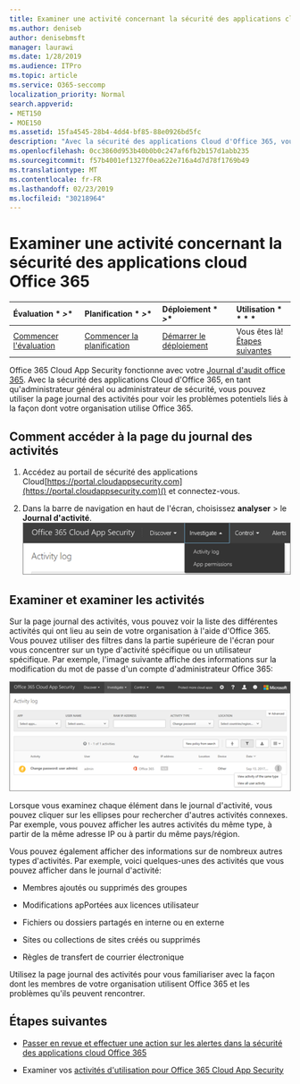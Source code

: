 ```yaml
---
title: Examiner une activité concernant la sécurité des applications cloud Office 365
ms.author: deniseb
author: denisebmsft
manager: laurawi
ms.date: 1/28/2019
ms.audience: ITPro
ms.topic: article
ms.service: O365-seccomp
localization_priority: Normal
search.appverid:
- MET150
- MOE150
ms.assetid: 15fa4545-28b4-4dd4-bf85-88e0926bd5fc
description: "Avec la sécurité des applications Cloud d'Office 365, vous pouvez voir ce qui se passe dans votre environnement Office 365 en consultant et en examinant les activités et les comptes. "
ms.openlocfilehash: 0cc3860d953b40b0b0c247af6fb2b157d1abb235
ms.sourcegitcommit: f57b4001ef1327f0ea622e716a4d7d78f1769b49
ms.translationtype: MT
ms.contentlocale: fr-FR
ms.lasthandoff: 02/23/2019
ms.locfileid: "30218964"
---
```

# <a name="investigate-an-activity-in-office-365-cloud-app-security"></a>Examiner une activité concernant la sécurité des applications cloud Office 365
  
|Évaluation * *\>**|Planification * *\>**|Déploiement * *\>**|Utilisation * * * *|
|:-----|:-----|:-----|:-----|
|[Commencer l'évaluation](office-365-cas-overview.md) <br/> |[Commencer la planification](get-ready-for-office-365-cas.md) <br/> |[Démarrer le déploiement](turn-on-office-365-cas.md) <br/> |Vous êtes là!  <br/> [Étapes suivantes](#next-steps) <br/> |
   
Office 365 Cloud App Security fonctionne avec votre [Journal d'audit office 365](detailed-properties-in-the-office-365-audit-log.md). Avec la sécurité des applications Cloud d'Office 365, en tant qu'administrateur général ou administrateur de sécurité, vous pouvez utiliser la page journal des activités pour voir les problèmes potentiels liés à la façon dont votre organisation utilise Office 365.
  
## <a name="how-to-get-to-the-activity-log-page"></a>Comment accéder à la page du journal des activités

1. Accédez au portail de sécurité des applications Cloud[https://portal.cloudappsecurity.com](https://portal.cloudappsecurity.com)() et connectez-vous.
  
2. Dans la barre de navigation en haut de l'écran, choisissez **analyser** \> le **Journal d'activité**.<br/>![Dans le portail CAS d'O365, sélectionnez enquête.](media/8c7b87c9-71a6-4952-adb2-185e941ffe9a.png)
  
## <a name="review-and-investigate-activities"></a>Examiner et examiner les activités

Sur la page journal des activités, vous pouvez voir la liste des différentes activités qui ont lieu au sein de votre organisation à l'aide d'Office 365. Vous pouvez utiliser des filtres dans la partie supérieure de l'écran pour vous concentrer sur un type d'activité spécifique ou un utilisateur spécifique. Par exemple, l'image suivante affiche des informations sur la modification du mot de passe d'un compte d'administrateur Office 365:
  
![Dans la sécurité des applications Cloud Office 365, \> sélectionnez examiner le journal d'activité.](media/5d54600c-59cd-4f33-b4f0-29b75c37baae.png)
  
Lorsque vous examinez chaque élément dans le journal d'activité, vous pouvez cliquer sur les ellipses pour rechercher d'autres activités connexes. Par exemple, vous pouvez afficher les autres activités du même type, à partir de la même adresse IP ou à partir du même pays/région.
  
Vous pouvez également afficher des informations sur de nombreux autres types d'activités. Par exemple, voici quelques-unes des activités que vous pouvez afficher dans le journal d'activité:
  
- Membres ajoutés ou supprimés des groupes
    
- Modifications apPortées aux licences utilisateur
    
- Fichiers ou dossiers partagés en interne ou en externe
    
- Sites ou collections de sites créés ou supprimés
    
- Règles de transfert de courrier électronique
    
Utilisez la page journal des activités pour vous familiariser avec la façon dont les membres de votre organisation utilisent Office 365 et les problèmes qu'ils peuvent rencontrer.
  
## <a name="next-steps"></a>Étapes suivantes

- [Passer en revue et effectuer une action sur les alertes dans la sécurité des applications cloud Office 365](review-office-365-cas-alerts.md)
    
- Examiner vos [activités d'utilisation pour Office 365 Cloud App Security](utilization-activities-for-ocas.md)
    

